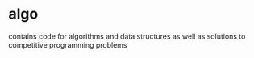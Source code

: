 # algo
contains code for algorithms and data structures as well as solutions to competitive programming problems
